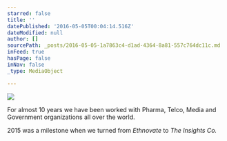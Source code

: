 ```yaml
---
starred: false
title: ''
datePublished: '2016-05-05T00:04:14.516Z'
dateModified: null
author: []
sourcePath: _posts/2016-05-05-1a7863c4-d1ad-4364-8a81-557c764dc11c.md
inFeed: true
hasPage: false
inNav: false
_type: MediaObject

---
```

![](https://the-grid-user-content.s3-us-west-2.amazonaws.com/33c56fe6-3e0e-48c0-84c8-716df5a80bcb.jpg)

For almost 10 years we have been worked with Pharma, Telco, Media and Government organizations all over the world.

2015 was a milestone when we turned from _Ethnovate_ to _The Insights Co._